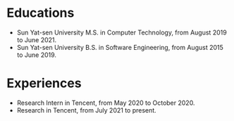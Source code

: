 # Educations
- Sun Yat-sen University M.S. in Computer Technology, from August 2019 to June 2021.
- Sun Yat-sen University B.S. in Software Engineering, from August 2015 to June 2019.

# Experiences
- Research Intern in Tencent, from May 2020 to October 2020.
- Research in Tencent, from July 2021 to present.
